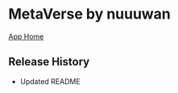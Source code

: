 # MetaVerse by nuuuwan

[App Home](https://nuuuwan.github.io/metaverse)


## Release History
  * Updated README
